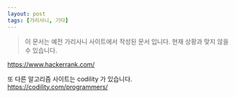 ```yaml
---
layout: post
tags: [가리사니, 기타]
---
```


> 이 문서는 예전 가리사니 사이트에서 작성된 문서 입니다.
현재 상황과 맞지 않을 수 있습니다.


https://www.hackerrank.com/

또 다른 알고리즘 사이트는 codility 가 있습니다.
https://codility.com/programmers/